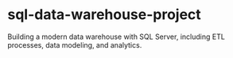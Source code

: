 # sql-data-warehouse-project
Building a modern data warehouse with SQL Server, including ETL processes, data modeling, and analytics.


